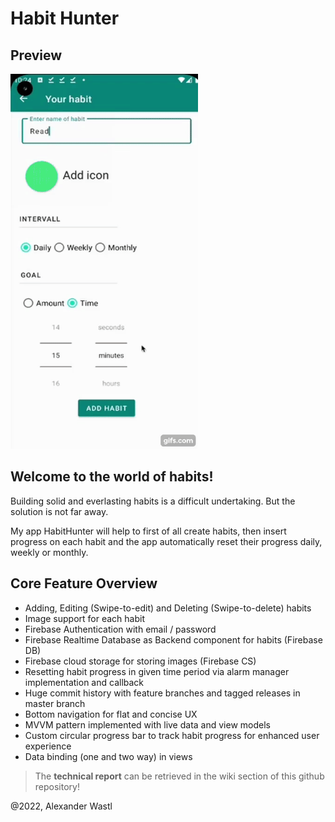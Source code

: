 # Habit Hunter

## Preview

<img src="https://github.com/alex-058/android-habit-hunter/blob/master/HabitHunter.gif" width="300" height="600">

## Welcome to the world of habits!

Building solid and everlasting habits is a difficult undertaking. 
But the solution is not far away. 

My app HabitHunter will help to first of all create habits, then insert progress on each habit and the app
automatically reset their progress daily, weekly or monthly. 

## Core Feature Overview

* Adding, Editing (Swipe-to-edit) and Deleting (Swipe-to-delete) habits 
* Image support for each habit
* Firebase Authentication with email / password
* Firebase Realtime Database as Backend component for habits (Firebase DB)
* Firebase cloud storage for storing images (Firebase CS)
* Resetting habit progress in given time period via alarm manager implementation and callback
* Huge commit history with feature branches and tagged releases in master branch
* Bottom navigation for flat and concise UX  
* MVVM pattern implemented with live data and view models
* Custom circular progress bar to track habit progress for enhanced user experience
* Data binding (one and two way) in views

> The **technical report** can be retrieved in the wiki section of this github repository!

@2022, Alexander Wastl
